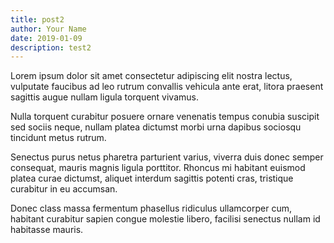 ```yaml
---
title: post2
author: Your Name
date: 2019-01-09
description: test2 
---
```


Lorem ipsum dolor sit amet consectetur adipiscing elit nostra lectus, vulputate faucibus ad leo rutrum convallis vehicula ante erat, litora praesent sagittis augue nullam ligula torquent vivamus. 

Nulla torquent curabitur posuere ornare venenatis tempus conubia suscipit sed sociis neque, nullam platea dictumst morbi urna dapibus sociosqu tincidunt metus rutrum. 

Senectus purus netus pharetra parturient varius, viverra duis donec semper consequat, mauris magnis ligula porttitor. Rhoncus mi habitant euismod platea curae dictumst, aliquet interdum sagittis potenti cras, tristique curabitur in eu accumsan. 

Donec class massa fermentum phasellus ridiculus ullamcorper cum, habitant curabitur sapien congue molestie libero, facilisi senectus nullam id habitasse mauris.